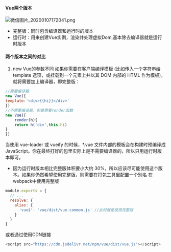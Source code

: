 

#### Vue两个版本
![微信图片_20200107172041.png](https://i.loli.net/2020/01/07/c6w91BWR7fATp52.png)
* 完整版：同时包含编译器和运行时的版本
* 运行时：用来创建Vue实例，渲染并处理虚拟Dom,基本除去编译器就是运行时版本
#### 两个版本之间的对比
1. new Vue的参数不同
如果你需要在客户端编译模板 (比如传入一个字符串给 template 选项，或挂载到一个元素上并以其 DOM 内部的 HTML 作为模板)，就将需要加上编译器，即完整版：
```javascript
//需要编译器
new Vue({
template:'<div>{{hi}}</div>'
})
//不需要编译器，但是需要render函数
new Vue({
    render(h){
    return h('div',this.hi)   
}
})
```
当使用 vue-loader 或 vueify 的时候，*.vue 文件内部的模板会在构建时预编译成 JavaScript。你在最终打好的包里实际上是不需要编译器的，所以只用运行时版本即可。

* 因为运行时版本相比完整版体积要小大约 30%，所以应该尽可能使用这个版本。如果你仍然希望使用完整版，则需要在打包工具里配置一个别名
在webpack中使用完整版
```javascript
module.exports = {
  // ...
  resolve: {
    alias: {
      'vue$': 'vue/dist/vue.common.js' //此时就是使用完整版
    }
  }
}
```
或者通过使用CDN链接
```javascript
<script src="https://cdn.jsdelivr.net/npm/vue/dist/vue.js"></script>
```
